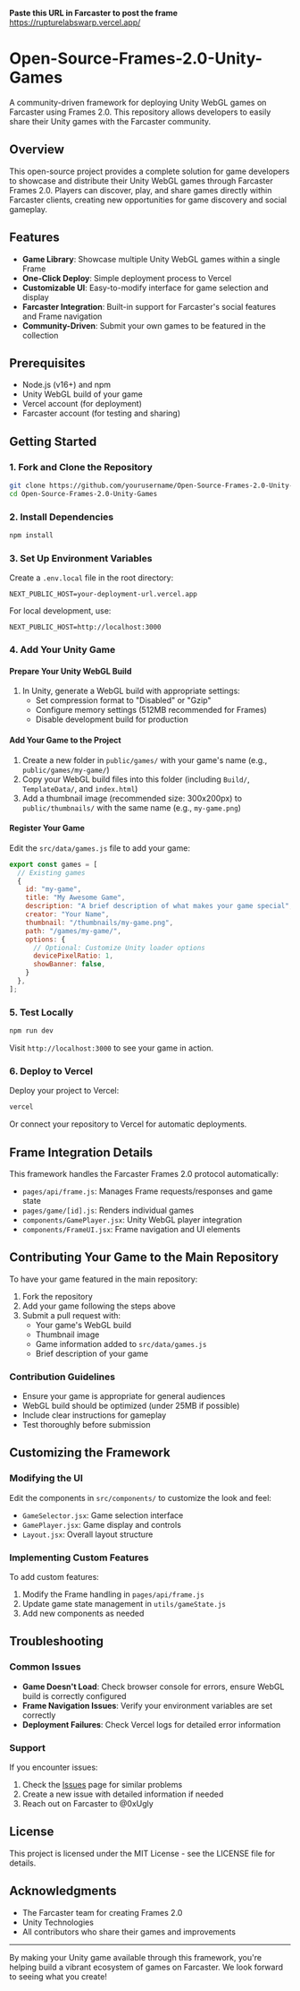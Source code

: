 **Paste this URL in Farcaster to post the frame**
https://rupturelabswarp.vercel.app/


# Open-Source-Frames-2.0-Unity-Games

A community-driven framework for deploying Unity WebGL games on Farcaster using Frames 2.0. This repository allows developers to easily share their Unity games with the Farcaster community.

## Overview

This open-source project provides a complete solution for game developers to showcase and distribute their Unity WebGL games through Farcaster Frames 2.0. Players can discover, play, and share games directly within Farcaster clients, creating new opportunities for game discovery and social gameplay.

## Features

- **Game Library**: Showcase multiple Unity WebGL games within a single Frame
- **One-Click Deploy**: Simple deployment process to Vercel
- **Customizable UI**: Easy-to-modify interface for game selection and display
- **Farcaster Integration**: Built-in support for Farcaster's social features and Frame navigation
- **Community-Driven**: Submit your own games to be featured in the collection

## Prerequisites

- Node.js (v16+) and npm
- Unity WebGL build of your game
- Vercel account (for deployment)
- Farcaster account (for testing and sharing)

## Getting Started

### 1. Fork and Clone the Repository

```bash
git clone https://github.com/yourusername/Open-Source-Frames-2.0-Unity-Games.git
cd Open-Source-Frames-2.0-Unity-Games
```

### 2. Install Dependencies

```bash
npm install
```

### 3. Set Up Environment Variables

Create a `.env.local` file in the root directory:

```
NEXT_PUBLIC_HOST=your-deployment-url.vercel.app
```

For local development, use:
```
NEXT_PUBLIC_HOST=http://localhost:3000
```

### 4. Add Your Unity Game

#### Prepare Your Unity WebGL Build

1. In Unity, generate a WebGL build with appropriate settings:
   - Set compression format to "Disabled" or "Gzip"
   - Configure memory settings (512MB recommended for Frames)
   - Disable development build for production

#### Add Your Game to the Project

1. Create a new folder in `public/games/` with your game's name (e.g., `public/games/my-game/`)
2. Copy your WebGL build files into this folder (including `Build/`, `TemplateData/`, and `index.html`)
3. Add a thumbnail image (recommended size: 300x200px) to `public/thumbnails/` with the same name (e.g., `my-game.png`)

#### Register Your Game

Edit the `src/data/games.js` file to add your game:

```javascript
export const games = [
  // Existing games
  {
    id: "my-game",
    title: "My Awesome Game",
    description: "A brief description of what makes your game special",
    creator: "Your Name",
    thumbnail: "/thumbnails/my-game.png",
    path: "/games/my-game/",
    options: {
      // Optional: Customize Unity loader options
      devicePixelRatio: 1,
      showBanner: false,
    }
  },
];
```

### 5. Test Locally

```bash
npm run dev
```

Visit `http://localhost:3000` to see your game in action.

### 6. Deploy to Vercel

Deploy your project to Vercel:

```bash
vercel
```

Or connect your repository to Vercel for automatic deployments.

## Frame Integration Details

This framework handles the Farcaster Frames 2.0 protocol automatically:

- `pages/api/frame.js`: Manages Frame requests/responses and game state
- `pages/game/[id].js`: Renders individual games
- `components/GamePlayer.jsx`: Unity WebGL player integration
- `components/FrameUI.jsx`: Frame navigation and UI elements

## Contributing Your Game to the Main Repository

To have your game featured in the main repository:

1. Fork the repository
2. Add your game following the steps above
3. Submit a pull request with:
   - Your game's WebGL build
   - Thumbnail image
   - Game information added to `src/data/games.js`
   - Brief description of your game

### Contribution Guidelines

- Ensure your game is appropriate for general audiences
- WebGL build should be optimized (under 25MB if possible)
- Include clear instructions for gameplay
- Test thoroughly before submission

## Customizing the Framework

### Modifying the UI

Edit the components in `src/components/` to customize the look and feel:

- `GameSelector.jsx`: Game selection interface
- `GamePlayer.jsx`: Game display and controls
- `Layout.jsx`: Overall layout structure

### Implementing Custom Features

To add custom features:

1. Modify the Frame handling in `pages/api/frame.js`
2. Update game state management in `utils/gameState.js`
3. Add new components as needed

## Troubleshooting

### Common Issues

- **Game Doesn't Load**: Check browser console for errors, ensure WebGL build is correctly configured
- **Frame Navigation Issues**: Verify your environment variables are set correctly
- **Deployment Failures**: Check Vercel logs for detailed error information

### Support

If you encounter issues:

1. Check the [Issues](https://github.com/0xUgly/Open-Source-Frames-2.0-Unity-Games/issues) page for similar problems
2. Create a new issue with detailed information if needed
3. Reach out on Farcaster to @0xUgly

## License

This project is licensed under the MIT License - see the LICENSE file for details.

## Acknowledgments

- The Farcaster team for creating Frames 2.0
- Unity Technologies
- All contributors who share their games and improvements

---

By making your Unity game available through this framework, you're helping build a vibrant ecosystem of games on Farcaster. We look forward to seeing what you create!
